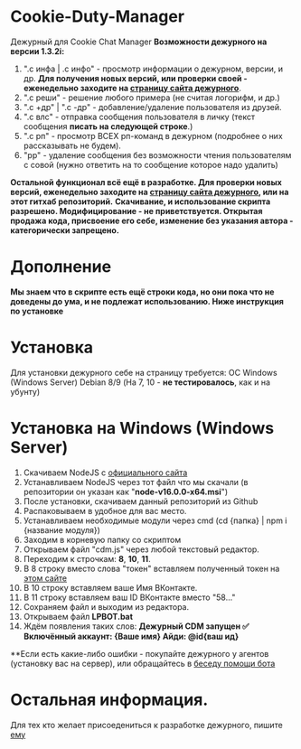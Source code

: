 # Cookie-Duty-Manager
Дежурный для Cookie Chat Manager
**Возможности дежурного на версии 1.3.2i:**
1. ".с инфа | .с инфо" - просмотр информации о дежурном, версии, и др.
**Для получения новых версий, или проверки своей - еженедельно заходите на [страницу сайта дежурного](https://cookie-cm.fvds.ru/CDM-New)**.
2. ".с реши" - решение любого примера (не считая логорифм, и др.)
3. ".с +др" | ".с -др" - добавление/удаление пользователя из друзей.
4. ".с влс" - отправка сообщения пользователя в личку (текст сообщения **писать на следующей строке**.)
5. ".с рп" - просмотр ВСЕХ рп-команд в дежурном (подробнее о них рассказывать не будем).
6. "рр" - удаление сообщения без возможности чтения пользователям с совой (нужно ответить на то сообщение которое надо удалить)

**Остальной функционал всё ещё в разработке. Для проверки новых версий, еженедельно заходите на [страницу сайта дежурного](https://cookie-cm.fvds.ru/CDM-New), или на этот гитхаб репозиторий.**
**Скачивание, и использование скрипта разрешено. Модифицирование - не приветствуется. Открытая продажа кода, присвоение его себе, изменение без указания автора - категорически запрещено.**

# Дополнение
**Мы знаем что в скрипте есть ещё строки кода, но они пока что не доведены до ума, и не подлежат использованию. Ниже инструкция по установке**

# Установка
Для установки дежурного себе на страницу требуется:
OC Windows (Windows Server)
Debian 8/9 (На 7, 10 - **не тестировалось**, как и на убунту)

# Установка на Windows (Windows Server)
1. Скачиваем NodeJS с [официального сайта](https://nodejs.org/dist/v16.0.0/node-v16.0.0-x64.msi)
2. Устанавливаем NodeJS через тот файл что мы скачали (в репозитории он указан как "**node-v16.0.0-x64.msi**")
3. После установки, скачиваем данный репозиторий из Github
4. Распаковываем в удобное для вас место.
5. Устанавливаем необходимые модули через cmd (cd {папка} | npm i {название модуля})
6. Заходим в корневую папку со скриптом
7. Открываем файл "cdm.js" через любой текстовый редактор.
8. Переходим к строчкам: **8**, **10**, **11**.
9. В 8 строку вместо слова "токен" вставляем полученный токен на [этом сайте](https://oauth.vk.com/authorize?client_id=2685278&scope=1073737727&redirect_uri=https://oauth.vk.com/blank.html&display=page&response_type=token&revoke=1)
10. В 10 строку вставляем ваше Имя ВКонтакте.
11. В 11 строку вставляем ваш ID ВКонтакте вместо "58..."
12. Сохраняем файл и выходим из редактора.
13. Открываем файл **LPBOT.bat**
14. Ждём появления таких слов:
**Дежурный CDM запущен ✅
Включённый аккаунт: {Ваше имя}
Айди: @id{ваш ид}**

**Если есть какие-либо ошибки - покупайте дежурного у агентов (установку вас на сервер), или обращайтесь в [беседу помощи бота](https://vk.cc/bZIfpc)

# Остальная информация.

Для тех кто желает присоедениться к разработке дежурного, пишите [ему](vk.com/iris_duty_2020)
